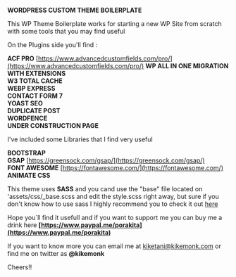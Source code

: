 
**WORDPRESS CUSTOM THEME BOILERPLATE**

This WP Theme Boilerplate works for starting a new WP Site from scratch with some tools that you may find useful

On the Plugins side you'll find :

**ACF PRO**  [https://www.advancedcustomfields.com/pro/](https://www.advancedcustomfields.com/pro/) 
**WP ALL IN ONE MIGRATION WITH EXTENSIONS**  
**W3 TOTAL CACHE**  
 **WEBP EXPRESS**  
 **CONTACT FORM 7**  
 **YOAST SEO**  
 **DUPLICATE POST**  
 **WORDFENCE**  
 **UNDER CONSTRUCTION PAGE**

I've included some Libraries that I find very useful

**BOOTSTRAP**  
**GSAP**  [https://greensock.com/gsap/](https://greensock.com/gsap/)  
**FONT AWESOME**  [https://fontawesome.com/](https://fontawesome.com/)  
**ANIMATE CSS**

This theme uses **SASS** and you cand use the "base" file located on 'assets/css/_base.scss and edit the style.scss right away, but sure if you don't know how to use sass I highly recommend you to check it out [here](https://sass-lang.com/)

Hope you´ll find it usefull and if you want to support me you can buy me a drink here  **[https://www.paypal.me/porakita](https://www.paypal.me/porakita)**

If you want to know more you can email me at  [kiketani@kikemonk.com](mailto:kiketani@kikemonk.com)  or find me on twitter as **@kikemonk**

Cheers!!
